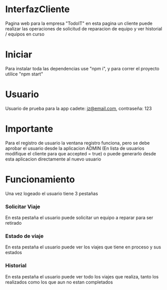 # InterfazCliente

Pagina web para la empresa "TodoIT" en esta pagina un cliente puede realizar las operaciones de solicitud de reparacion de equipo y ver historial / equipos en curso

# Iniciar

Para instalar toda las dependencias use "npm i", y para correr el proyecto utilice "npm start"

# Usuario

Usuario de prueba para la app cadete: jz@email.com, contraseña: 123

# Importante

Para el registro de usuario la ventana registro funciona, pero se debe aprobar el usuario desde la aplicacion ADMIN (En lista de usuarios modifique el cliente para que accepted = true) o puede generarlo desde esta aplicacion directamente al nuevo usuario

# Funcionamiento

Una vez logeado el usuario tiene 3 pestañas

### Solicitar Viaje

En esta pestaña el usuario puede solicitar un equipo a reparar para ser retirado

### Estado de viaje

En esta pestaña el usuario puede ver los viajes que tiene en proceso y sus estados

### Historial

En esta pestaña el usuario puede ver todo los viajes que realiza, tanto los realizados como los que aun no estan completados
